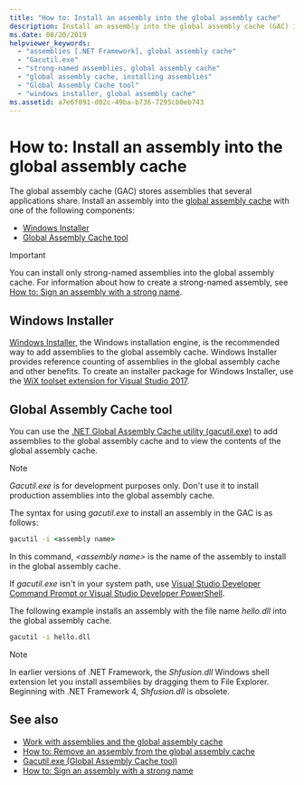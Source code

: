 ```yaml
---
title: "How to: Install an assembly into the global assembly cache"
description: Install an assembly into the global assembly cache (GAC) in .NET so it can be shared by many applications. Use Windows Installer or the GAC utility.
ms.date: 08/20/2019
helpviewer_keywords:
  - "assemblies [.NET Framework], global assembly cache"
  - "Gacutil.exe"
  - "strong-named assemblies, global assembly cache"
  - "global assembly cache, installing assemblies"
  - "Global Assembly Cache tool"
  - "windows installer, global assembly cache"
ms.assetid: a7e6f091-d02c-49ba-b736-7295cb0eb743
---
```

# How to: Install an assembly into the global assembly cache

The global assembly cache (GAC) stores assemblies that several applications share. Install an assembly into the [global assembly cache](gac.md) with one of the following components:

- [Windows Installer](#windows-installer)
- [Global Assembly Cache tool](#global-assembly-cache-tool)

> [!IMPORTANT]
> You can install only strong-named assemblies into the global assembly cache. For information about how to create a strong-named assembly, see [How to: Sign an assembly with a strong name](../../standard/assembly/sign-strong-name.md).

## Windows Installer

[Windows Installer](/windows/desktop/Msi/installation-of-assemblies-to-the-global-assembly-cache), the Windows installation engine, is the recommended way to add assemblies to the global assembly cache. Windows Installer provides reference counting of assemblies in the global assembly cache and other benefits. To create an installer package for Windows Installer, use the [WiX toolset extension for Visual Studio 2017](https://marketplace.visualstudio.com/items?itemName=RobMensching.WixToolsetVisualStudio2017Extension).

## Global Assembly Cache tool

You can use the [.NET Global Assembly Cache utility (gacutil.exe)](../tools/gacutil-exe-gac-tool.md) to add assemblies to the global assembly cache and to view the contents of the global assembly cache.

   > [!NOTE]
   > *Gacutil.exe* is for development purposes only. Don't use it to install production assemblies into the global assembly cache.

The syntax for using *gacutil.exe* to install an assembly in the GAC is as follows:

```cmd
gacutil -i <assembly name>
```

In this command, *\<assembly name>* is the name of the assembly to install in the global assembly cache.

If *gacutil.exe* isn't in your system path, use [Visual Studio Developer Command Prompt or Visual Studio Developer PowerShell](/visualstudio/ide/reference/command-prompt-powershell).

The following example installs an assembly with the file name *hello.dll* into the global assembly cache.

```cmd
gacutil -i hello.dll
```

> [!NOTE]
> In earlier versions of .NET Framework, the *Shfusion.dll* Windows shell extension let you install assemblies by dragging them to File Explorer. Beginning with .NET Framework 4, *Shfusion.dll* is obsolete.

## See also

- [Work with assemblies and the global assembly cache](working-with-assemblies-and-the-gac.md)
- [How to: Remove an assembly from the global assembly cache](how-to-remove-an-assembly-from-the-gac.md)
- [Gacutil.exe (Global Assembly Cache tool)](../tools/gacutil-exe-gac-tool.md)
- [How to: Sign an assembly with a strong name](../../standard/assembly/sign-strong-name.md)
